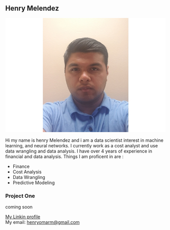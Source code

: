 ## Henry Melendez
![myimage](https://raw.githubusercontent.com/Henrymelendez/Project-page/master/self(3).jpg)

Hi my name is henry Melendez and i am a data scientist interest in machine learning, and neural networks. I currently work as a cost analyst and use data wrangling and data analysis. I have over 4 years of experience in financial and data analysis. Things I am proficent in are : 
- Finance 
- Cost Analysis 
- Data Wrangling 
- Predictive Modeling 


### Project One
coming soon 




[My Linkin profile](https://www.linkedin.com/in/henrymelendez/)    
My email: henryomarm@gmail.com 


